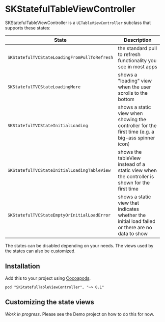 # SKStatefulTableViewController

SKStatefulTableViewController is a `UITableViewController` subclass that supports these states:

  State | Description
  ------|-----------------------------------------
  `SKStatefulTVCStateLoadingFromPullToRefresh` | the standard pull to refresh functionality you see in most apps
  `SKStatefulTVCStateLoadingMore`              | shows a "loading" view when the user scrolls to the bottom 
  `SKStatefulTVCStateInitialLoading`           | shows a static view when showing the controller for the first time (e.g. a big-ass spinner icon) 
  `SKStatefulTVCStateInitialLoadingTableView`  | shows the tableView instead of a static view when the controller is shown for the first time 
  `SKStatefulTVCStateEmptyOrInitialLoadError`  | shows a static view that indicates whether the initial load failed or there are no data to show 

The states can be disabled depending on your needs. The views used by the states can also be customized.

## Installation

Add this to your project using [Cocoapods](https://cocoapods.org).

    pod "SKStatefulTableViewController", "~> 0.1"

## Customizing the state views

_Work in progress_. Please see the Demo project on how to do this for now.


